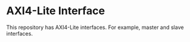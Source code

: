 # AXI4-Lite Interface

This repository has AXI4-Lite interfaces. For example, master and slave interfaces.